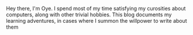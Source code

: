 Hey there, I'm Oye. I spend most of my time satisfying my curosities about computers, along with other trivial hobbies. This blog documents my learning adventures, in cases where I summon the willpower to write about them
